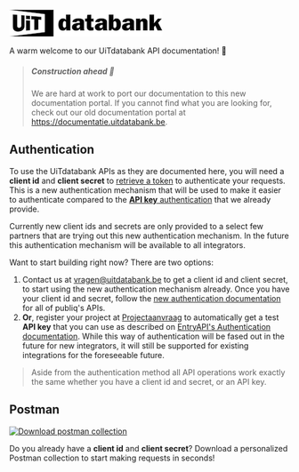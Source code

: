 <!-- focus: false -->

![](../assets/images/uitdatabank.png)

A warm welcome to our UiTdatabank API documentation! 👋

<!-- theme: warning -->

> ##### Construction ahead 🚧
>
> We are hard at work to port our documentation to this new documentation portal. If you cannot find what you are looking for, check out our old documentation portal at <https://documentatie.uitdatabank.be>.

## Authentication

To use the UiTdatabank APIs as they are documented here, you will need a **client id** and **client secret** to [retrieve a token](https://docs.publiq.be/docs/authentication) to authenticate your requests. This is a new authentication mechanism that will be used to make it easier to authenticate compared to the [**API key** authentication](https://documentatie.uitdatabank.be/content/entry_api\_3/latest/authentication.html) that we already provide.

Currently new client ids and secrets are only provided to a select few partners that are trying out this new authentication mechanism. In the future this authentication mechanism will be available to all integrators.

Want to start building right now? There are two options:

1. Contact us at vragen@uitdatabank.be to get a client id and client secret, to start using the new authentication mechanism already. Once you have your client id and secret, follow the [new authentication documentation](https://docs.publiq.be/docs/authentication) for all of publiq's APIs.
2. **Or**, register your project at [Projectaanvraag](https://projectaanvraag.uitdatabank.be) to automatically get a test **API key** that you can use as described on [EntryAPI's Authentication documentation](https://documentatie.uitdatabank.be/content/entry_api\_3/latest/authentication.html). While this way of authentication will be fased out in the future for new integrators, it will still be supported for existing integrations for the foreseeable future.

> Aside from the authentication method all API operations work exactly the same whether you have a client id and secret, or an API key.

## Postman

<!-- focus: false -->

[![Download postman collection](https://postman.publiq.be/postman-download.svg)](https://postman.publiq.be/?api=udb-entry)

Do you already have a **client id** and **client secret**?
Download a personalized Postman collection to start making requests in seconds!
